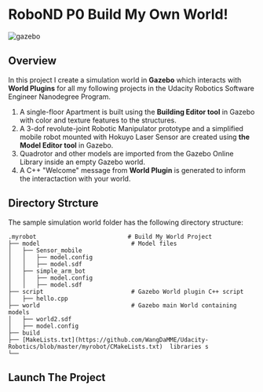 # RoboND P0 Build My Own World!

![gazebo](https://user-images.githubusercontent.com/48291391/60264550-78831280-98b1-11e9-9720-bf643ff97992.png)

## Overview

In this project I create a simulation world in **Gazebo** which interacts with **World Plugins** for all my following projects in the Udacity Robotics Software Engineer Nanodegree Program.

  1. A single-floor Apartment is built using the **Building Editor tool** in Gazebo with color and texture features to the structures. 
  2. A 3-dof revolute-joint Robotic Manipulator prototype and a simplified mobile robot mounted with Hokuyo Laser Sensor are created        using **the Model Editor tool** in Gazebo. 
  3. Quadrotor and other models are imported from the Gazebo Online Library inside an empty Gazebo world.
  4. A  C++ "Welcome" message from **World Plugin** is generated to inform the interactaction with your world.

## Directory Strcture
The sample simulation world folder has the following directory structure:

    .myrobot                          # Build My World Project 
    ├── model                          # Model files 
    │   ├── Sensor_mobile
    │   │   ├── model.config
    │   │   ├── model.sdf
    │   ├── simple_arm_bot
    │   │   ├── model.config
    │   │   ├── model.sdf
    ├── script                         # Gazebo World plugin C++ script      
    │   ├── hello.cpp
    ├── world                          # Gazebo main World containing models 
    │   ├── world2.sdf
    │   ├── model.config
    ├── build
    ├── [MakeLists.txt](https://github.com/WangDaMME/Udacity-Robotics/blob/master/myrobot/CMakeLists.txt)  libraries s     
    └──            

## Launch The Project

